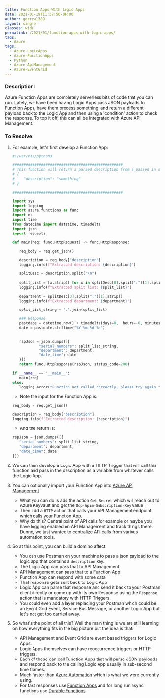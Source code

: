 ```yaml
---
title: Function Apps With Logic Apps
date: 2021-01-19T11:37:56-06:00
author: gerryw1389
layout: single
classes: wide
permalink: /2021/01/function-apps-with-logic-apps/
tags:
  - Azure
tags:
  - Azure-LogicApps
  - Azure-FunctionApps
  - Python
  - Azure-ApiManagement
  - Azure-EventGrid
---
```

<!--more-->

### Description:

Azure Function Apps are completely serverless bits of code that you can run. Lately, we have been having Logic Apps pass JSON payloads to Function Apps, have them process something, and return a different payload back to the Logic App and then using a 'condition' action to check the response. To top it off, this can all be integrated with Azure API Management.

### To Resolve:

1. For example, let's first develop a Function App:

   ```python
   #!/usr/bin/python3

   ##################################################
   # This function will return a parsed description from a passed in string
   # {
   #    "description": "something"
   # }

   ##################################################

   import sys
   import logging
   import azure.functions as func
   import os
   import time
   from datetime import datetime, timedelta
   import json
   import requests

   def main(req: func.HttpRequest) -> func.HttpResponse:

      req_body = req.get_json()

      description = req_body["description"]
      logging.info(f"Extracted description: {description}")

      splitDesc = description.split("\n")
      
      split_list = [x.strip() for x in splitDesc[8].split(":")[1].split(',')]
      logging.info(f"Extracted split list: {split_list}")

      department = splitDesc[3].split(":")[1].strip()
      logging.info(f"Extracted department: {department}")

      split_list_string = ','.join(split_list)

      ### Response
      pastdate = datetime.now() + timedelta(days=0,  hours=-6, minutes=0)
      date = pastdate.strftime("%Y-%m-%d-%r")
      

      rspJson = json.dumps([{ 
               "serial_numbers": split_list_string,
               "department": department,
               "date_time": date 
      }])
      return func.HttpResponse(rspJson, status_code=200)

   if __name__ == '__main__':
      main(req)
   else:
      logging.error("Function not called correctly, please try again.")
   ```

   - Note the input for the Function App is:

   ```python
   req_body = req.get_json()

   description = req_body["description"]
   logging.info(f"Extracted description: {description}")
   ```

   - And the return is:

   ```python
   rspJson = json.dumps([{ 
      "serial_numbers": split_list_string,
      "department": department,
      "date_time": date 
   }])
   ```

2. We can then develop a Logic App with a HTTP Trigger that will call this function and pass in the description as a variable from whatever calls the Logic App.

3. You can optionally import your Function App into [Azure API Management](https://automationadmin.com/2020/08/azure-api-management)

   - What you can do is add the action `Get Secret` which will reach out to Azure Keyvault and get the `Ocp-Apim-Subscription-Key` value
   - Then add a `HTTP` action that calls your API Management endpoint which calls your Function App.
   - Why do this? Central point of API calls for example or maybe you have logging enabled on API Management and track things there. Dunno, we just wanted to centralize API calls from various automation tools.

4. So at this point, you can build a domino affect:

   - You can use Postman on your machine to pass a json payload to the logic app that contains a `description` key.
   - The Logic App can pass that to API Management
   - API Management can pass that to a Function App
   - Function App can respond with some data
   - That response gets sent back to Logic App
   - Logic App can parse that response and send it back to your Postman client directly or come up with its own Response using the `Response` action that is mandatory with HTTP Triggers.
   - You could even add a layer replacing your Postman which could be an Event Grid Event, Service Bus Message, or another Logic App but let's not get too carried away.

5. So what's the point of all this? Well the main thing is we are still learning on how everything fits in the big picture but the idea is that:

   - API Management and Event Grid are event based triggers for Logic Apps.
   - Logic Apps themselves can have reoccurrence triggers or HTTP triggers.
   - Each of these can call Function Apps that will parse JSON payloads and respond back to the calling Logic App usually in sub-second time frames.
   - Much faster than [Azure Automation](https://automationadmin.com/2020/10/using-azure-automation-logic-apps-for-sftp) which is what we were currently using.
   - For fast responses use [Function Apps](https://automationadmin.com/2021/01/function-app-source-control-pt-2/) and for long run async functions use [Durable Functions](https://automationadmin.com/2021/05/azure-durable-functions/)
